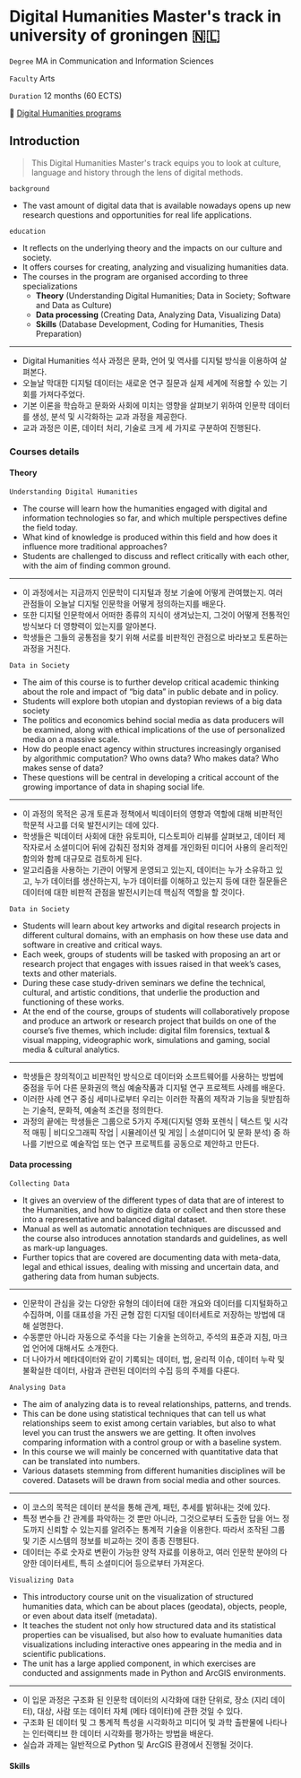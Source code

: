 Digital Humanities Master's track in university of groningen :netherlands:
==========================================================================

`Degree` MA in Communication and Information Sciences

`Faculty` Arts

`Duration` 12 months (60 ECTS)

:link: [Digital Humanities programs ](https://www.rug.nl/masters/digital-humanities/programme)

Introduction
------------

> This Digital Humanities Master's track equips you to look at culture, language and history through the lens of digital methods.

`background`

-	The vast amount of digital data that is available nowadays opens up new research questions and opportunities for real life applications.

`education`

-	It reflects on the underlying theory and the impacts on our culture and society.
-	It offers courses for creating, analyzing and visualizing humanities data.
-	The courses in the program are organised according to three specializations
	-	**Theory** (Understanding Digital Humanities; Data in Society; Software and Data as Culture)
	-	**Data processing** (Creating Data, Analyzing Data, Visualizing Data)
	-	**Skills** (Database Development, Coding for Humanities, Thesis Preparation)

---

-	Digital Humanities 석사 과정은 문화, 언어 및 역사를 디지털 방식을 이용하여 살펴본다.
-	오늘날 막대한 디지털 데이터는 새로운 연구 질문과 실제 세계에 적용할 수 있는 기회를 가져다주었다.
-	기본 이론을 학습하고 문화와 사회에 미치는 영향을 살펴보기 위하여 인문학 데이터를 생성, 분석 및 시각화하는 교과 과정을 제공한다.
-	교과 과정은 이론, 데이터 처리, 기술로 크게 세 가지로 구분하여 진행된다.

### Courses details

#### Theory

`Understanding Digital Humanities`

-	The course will learn how the humanities engaged with digital and information technologies so far, and which multiple perspectives define the field today.
-	What kind of knowledge is produced within this field and how does it influence more traditional approaches?
-	Students are challenged to discuss and reflect critically with each other, with the aim of finding common ground.

---

-	이 과정에서는 지금까지 인문학이 디지털과 정보 기술에 어떻게 관여했는지. 여러 관점들이 오늘날 디지털 인문학을 어떻게 정의하는지를 배운다.
-	또한 디지털 인문학에서 어떠한 종류의 지식이 생겨났는지, 그것이 어떻게 전통적인 방식보다 더 영향력이 있는지를 알아본다.
-	학생들은 그들의 공통점을 찾기 위해 서로를 비판적인 관점으로 바라보고 토론하는 과정을 거친다.

`Data in Society`

-	The aim of this course is to further develop critical academic thinking about the role and impact of “big data” in public debate and in policy.
-	Students will explore both utopian and dystopian reviews of a big data society
-	The politics and economics behind social media as data producers will be examined, along with ethical implications of the use of personalized media on a massive scale.
-	How do people enact agency within structures increasingly organised by algorithmic computation? Who owns data? Who makes data? Who makes sense of data?
-	These questions will be central in developing a critical account of the growing importance of data in shaping social life.

---

-	이 과정의 목적은 공개 토론과 정책에서 빅데이터의 영향과 역할에 대해 비판적인 학문적 사고를 더욱 발전시키는 데에 있다.
-	학생들은 빅데이터 사회에 대한 유토피아, 디스토피아 리뷰를 살펴보고, 데이터 제작자로서 소셜미디어 뒤에 감춰진 정치와 경제를 개인화된 미디어 사용의 윤리적인 함의와 함께 대규모로 검토하게 된다.
-	알고리즘을 사용하는 기관이 어떻게 운영되고 있는지, 데이터는 누가 소유하고 있고, 누가 데이터를 생산하는지, 누가 데이터를 이해하고 있는지 등에 대한 질문들은 데이터에 대한 비판적 관점을 발전시키는데 핵심적 역할을 할 것이다.

`Data in Society`

-	Students will learn about key artworks and digital research projects in different cultural domains, with an emphasis on how these use data and software in creative and critical ways.
-	Each week, groups of students will be tasked with proposing an art or research project that engages with issues raised in that week’s cases, texts and other materials.
-	During these case study-driven seminars we define the technical, cultural, and artistic conditions, that underlie the production and functioning of these works.
-	At the end of the course, groups of students will collaboratively propose and produce an artwork or research project that builds on one of the course’s five themes, which include: digital film forensics, textual & visual mapping, videographic work, simulations and gaming, social media & cultural analytics.

---

-	학생들은 창의적이고 비판적인 방식으로 데이터와 소프트웨어를 사용하는 방법에 중점을 두어 다른 문화권의 핵심 예술작품과 디지털 연구 프로젝트 사례를 배운다.
-	이러한 사례 연구 중심 세미나로부터 우리는 이러한 작품의 제작과 기능을 뒷받침하는 기술적, 문화적, 예술적 조건을 정의한다.
-	과정의 끝에는 학생들은 그룹으로 5가지 주제(디지털 영화 포렌식 | 텍스트 및 시각적 매핑 | 비디오그래픽 작업 | 시뮬레이션 및 게임 | 소셜미디어 및 문화 분석) 중 하나를 기반으로 예술작업 또는 연구 프로젝트를 공동으로 제안하고 만든다.

#### Data processing

`Collecting Data`

-	It gives an overview of the different types of data that are of interest to the Humanities, and how to digitize data or collect and then store these into a representative and balanced digital dataset.
-	Manual as well as automatic annotation techniques are discussed and the course also introduces annotation standards and guidelines, as well as mark-up languages.
-	Further topics that are covered are documenting data with meta-data, legal and ethical issues, dealing with missing and uncertain data, and gathering data from human subjects.

---

-	인문학이 관심을 갖는 다양한 유형의 데이터에 대한 개요와 데이터를 디지털화하고 수집하며, 이를 대표성을 가진 균형 잡힌 디지털 데이터세트로 저장하는 방법에 대해 설명한다.
-	수동뿐만 아니라 자동으로 주석을 다는 기술을 논의하고, 주석의 표준과 지침, 마크업 언어에 대해서도 소개한다.
-	더 나아가서 메타데이터와 같이 기록되는 데이터, 법, 윤리적 이슈, 데이터 누락 및 불확실한 데이터, 사람과 관련된 데이터의 수집 등의 주제를 다룬다.

`Analysing Data`

-	The aim of analyzing data is to reveal relationships, patterns, and trends.
-	This can be done using statistical techniques that can tell us what relationships seem to exist among certain variables, but also to what level you can trust the answers we are getting. It often involves comparing information with a control group or with a baseline system.
-	In this course we will mainly be concerned with quantitative data that can be translated into numbers.
-	Various datasets stemming from different humanities disciplines will be covered. Datasets will be drawn from social media and other sources.

---

-	이 코스의 목적은 데이터 분석을 통해 관계, 패턴, 추세를 밝혀내는 것에 있다.
-	특정 변수들 간 관계를 파악하는 것 뿐만 아니라, 그것으로부터 도출한 답을 어느 정도까지 신뢰할 수 있는지를 알려주는 통계적 기술을 이용한다. 따라서 조작된 그룹및 기준 시스템의 정보를 비교하는 것이 종종 진행된다.
-	데이터는 주로 숫자로 변환이 가능한 양적 자료를 이용하고, 여러 인문학 분야의 다양한 데이터세트, 특히 소셜미디어 등으로부터 가져온다.

`Visualizing Data`

-	This introductory course unit on the visualization of structured humanities data, which can be about places (geodata), objects, people, or even about data itself (metadata).
-	It teaches the student not only how structured data and its statistical properties can be visualised, but also how to evaluate humanities data visualizations including interactive ones appearing in the media and in scientific publications.
-	The unit has a large applied component, in which exercises are conducted and assignments made in Python and ArcGIS environments.

---

-	이 입문 과정은 구조화 된 인문학 데이터의 시각화에 대한 단위로, 장소 (지리 데이터), 대상, 사람 또는 데이터 자체 (메타 데이터)에 관한 것일 수 있다.
-	구조화 된 데이터 및 그 통계적 특성을 시각화하고 미디어 및 과학 출판물에 나타나는 인터랙티브 한 데이터 시각화를 평가하는 방법을 배운다.
-	실습과 과제는 일반적으로 Python 및 ArcGIS 환경에서 진행될 것이다.

#### Skills
